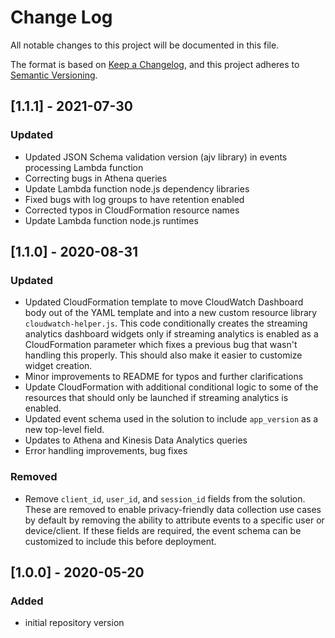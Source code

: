 # Change Log
All notable changes to this project will be documented in this file.

The format is based on [Keep a Changelog](https://keepachangelog.com/en/1.0.0/),
and this project adheres to [Semantic Versioning](https://semver.org/spec/v2.0.0.html).

## [1.1.1] - 2021-07-30
### Updated
- Updated JSON Schema validation version (ajv library) in events processing Lambda function
- Correcting bugs in Athena queries
- Update Lambda function node.js dependency libraries
- Fixed bugs with log groups to have retention enabled
- Corrected typos in CloudFormation resource names
- Update Lambda function node.js runtimes

## [1.1.0] - 2020-08-31
### Updated
- Updated CloudFormation template to move CloudWatch Dashboard body out of the YAML template and into a new custom resource library ```cloudwatch-helper.js```. This code conditionally creates the streaming analytics dashboard widgets only if streaming analytics is enabled as a CloudFormation parameter which fixes a previous bug that wasn't handling this properly. This should also make it easier to customize widget creation.
- Minor improvements to README for typos and further clarifications
- Update CloudFormation with additional conditional logic to some of the resources that should only be launched if streaming analytics is enabled.
- Updated event schema used in the solution to include ```app_version``` as a new top-level field.
- Updates to Athena and Kinesis Data Analytics queries
- Error handling improvements, bug fixes

### Removed
- Remove ```client_id```,  ```user_id```, and ```session_id``` fields from the solution. These are removed to enable privacy-friendly data collection use cases by default by removing the ability to attribute events to a specific user or device/client. If these fields are required, the event schema can be customized to include this before deployment.


## [1.0.0] - 2020-05-20
### Added
- initial repository version
